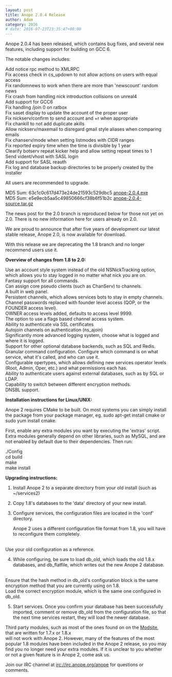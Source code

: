 ```yaml
---
layout: post
title: Anope 2.0.4 Release
author: Adam
category: 2016
# date: 2016-07-23T23:35:47+00:00
---
```


Anope 2.0.4 has been released, which contains bug fixes, and several new features, including support for building on GCC 6.

The notable changes includes:

Add notice rpc method to XMLRPC
<br/>
Fix access check in cs_updown to not allow actions on users with equal access
<br/>
Fix randomnews to work when there are more than 'newscount' random news
<br/>
Fix crash from handling nick introduction collisions on unreal4
<br/>
Add support for GCC6
<br/>
Fix handling /join 0 on ratbox
<br/>
Fix saset display to update the account of the proper user
<br/>
Fix nickserv/confirm to send account and +r when appropriate
<br/>
Fix chankill to not add duplicate akills
<br/>
Allow nickserv/maxemail to disregard gmail style aliases when comparing emails
<br/>
Fix chanserv/mode when setting listmodes with CIDR ranges
<br/>
Fix reported expiry time when the time is divisible by 1 year
<br/>
Clearify botserv repeat kicker help and allow setting repeat times to 1
<br/>
Send vident/vhost with SASL login
<br/>
Add support for SASL reauth
<br/>
Fix log and database backup directories to be properly created by the installer


All users are recommended to upgrade.

MD5 Sum: 63c1c0c617d473e24de21593c529dbc5  <a href="https://github.com/anope/anope/releases/download/2.0.4/anope-2.0.4.exe">anope-2.0.4.exe</a><br/>
MD5 Sum: e5e9ecb5aa5c49850666cf38b6f51b2c  <a href="https://github.com/anope/anope/releases/download/2.0.4/anope-2.0.4-source.tar.gz">anope-2.0.4-source.tar.gz</a><br/>


The news post for the 2.0 branch is reproduced below for those not yet on 2.0. There is no new information here for users already on 2.0.



We are proud to announce that after five years of development our latest stable release, Anope 2.0, is now available for download.

With this release we are deprecating the 1.8 branch and no longer recommend users use it.

<b>Overview of changes from 1.8 to 2.0:</b>

Use an account style system instead of the old NSNickTracking option, which allows you to stay logged in no matter what nick you are on.
<br/>
Fantasy support for all commands.
<br/>
Can assign core pseudo clients (such as ChanServ) to channels.
<br/>
A built in web panel.
<br/>
Persistent channels, which allows services bots to stay in empty channels.
<br/>
Channel passwords replaced with founder level access (QOP, or the FOUNDER access level).
<br/>
OWNER access levels added, defaults to access level 9999.
<br/>
The option to use a flags based channel access system.
<br/>
Ability to authenticate via SSL certificates
<br/>
Autojoin channels on authentication (ns_ajoin)
<br/>
Significantly more advanced logging system, choose what is logged and where it is logged.
<br/>
Support for other optional database backends, such as SQL and Redis.
<br/>
Granular command configuration. Configure which command is on what service, what it's called, and who can use it.
<br/>
Configurable opertypes, which allows defining new services operator levels (Root, Admin, Oper, etc.) and what permissions each has.
<br/>
Ability to authenticate users against external databases, such as by SQL or LDAP.
<br/>
Capability to switch between different encryption methods.
<br/>
DNSBL support.


<b>Installation instructions for Linux/UNIX:</b>

Anope 2 requires CMake to be built. On most systems you can simply install the package from your package manager, eg. sudo apt-get install cmake or sudo yum install cmake.

First, enable any extra modules you want by executing the 'extras' script. Extra modules generally depend on other libraries, such as MySQL, and are not enabled by default due to their dependencies. Then run:

./Config
<br/>
cd build
<br/>
make
<br/>
make install

<b>Upgrading instructions:</b>

1) Install Anope 2 to a separate directory from your old install (such as ~/services2)

2) Copy 1.8's databases to the 'data' directory of your new install.

3) Configure services, the configuration files are located in the 'conf' directory.

   Anope 2 uses a different configuration file format from 1.8, you will have to reconfigure them completely.
<br/>
   Use your old configuration as a reference.

4) While configuring, be sure to load db_old, which loads the old 1.8.x databases, and db_flatfile, which writes out the new Anope 2 database.
<br/>
   Ensure that the hash method in db_old's configuration block is the same encryption method that you are currently using on 1.8.
<br/>
   Load the correct encryption module, which is the same one configured in db_old.

5) Start services. Once you confirm your database has been successfully imported, comment or remove db_old from the configuration file, so that the next time services restart, they will load the newer database.



Third party modules, such as most of the ones found on on the <a href="https://modules.anope.org">Modsite</a>, that are written for 1.7.x or 1.8.x
<br/>
will not work with Anope 2. However, many of the features of the most popular 1.8 modules have been included in the Anope 2 release, so you may find you no longer need your extra modules. If it is unclear to you whether or not a given feature is in Anope 2, come ask us.


Join our IRC channel at <a href="irc://irc.anope.org/anope">irc://irc.anope.org/anope</a> for questions or comments.
